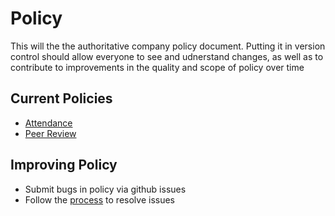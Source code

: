 # Policy

This will the the authoritative company policy document.  Putting it in version control should allow everyone to see and udnerstand changes, as well as to contribute to improvements in the quality and scope of policy over time

## Current Policies
- [Attendance](ATTENDANCE.md)
- [Peer Review](PEER_REVIEW.md)

## Improving Policy
- Submit bugs in policy via github issues
- Follow the [process](PROCESS.MD) to resolve issues
